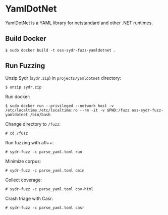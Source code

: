 # YamlDotNet

YamlDotNet is a YAML library for netstandard and other .NET runtimes.

## Build Docker

    $ sudo docker build -t oss-sydr-fuzz-yamldotnet .

## Run Fuzzing

Unzip Sydr (`sydr.zip`) in `projects/yamldotnet` directory:

    $ unzip sydr.zip

Run docker:

    $ sudo docker run --privileged --network host -v /etc/localtime:/etc/localtime:ro --rm -it -v $PWD:/fuzz oss-sydr-fuzz-yamldotnet /bin/bash

Change directory to `/fuzz`:

    # cd /fuzz

Run fuzzing with afl++:

    # sydr-fuzz -c parse_yaml.toml run

Minimize corpus:

    # sydr-fuzz -c parse_yaml.toml cmin

Collect coverage:

    # sydr-fuzz -c parse_yaml.toml cov-html

Crash triage with Casr:

    # sydr-fuzz -c parse_yaml.toml casr
